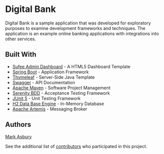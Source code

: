 # Digital Bank

Digital Bank is a sample application that was developed for exploratory purposes to examine development frameworks and techniques.
The application is an example online banking applications with integrations into other services.

## Built With

* [Sufee Admin Dashboard](https://github.com/rockmantic2018/sufee-admin-dashboard-master) - A HTML5 Dashboard Template
* [Spring Boot](https://spring.io/projects/spring-boot) - Application Framework
* [Thymeleaf](https://www.thymeleaf.org/) - Server-Side Java Template
* [Swagger](https://swagger.io/) - API Documentation
* [Apache Maven](https://maven.apache.org/) - Software Project Management
* [Serenity BDD](http://www.thucydides.info/#/) - Acceptance Testing Framework
* [JUnit 5](https://junit.org/junit5/) - Unit Testing Framework
* [H2 Data Base Engine](https://www.h2database.com/html/main.html) - In-Memory Database
* [Apache Artemis](https://activemq.apache.org/components/artemis/) - Messaging Broker

## Authors

[Mark Asbury](https://github.com/asburymr)

See the additional list of [contributors](https://github.com/asburymr/Digital-Bank/graphs/contributors) who participated in this project.
